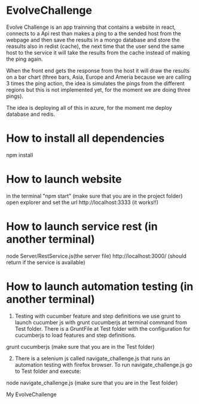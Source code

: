 # EvolveChallenge

Evolve Challenge is an app trainning that contains a website in react, connects to a Api rest than makes a ping to a the sended host from the webpage and then save the results in a mongo database and store the reasults also in redist (cache), the next time that the user send the same host to the service it will take the results from the cache instead of making the ping again.

When the front end gets the response from the host it will draw the results on a bar chart (three bars, Asia, Europe and Ameria because we are calling 3 times the ping action, the idea is simulates the pings from the different regions but this is not implemented yet, for the moment we are doing three pings).

The idea is deploying all of this in azure, for the moment me deploy database and redis.

How to install all dependencies
===================================
npm install

How to launch website
=====================
in the terminal "npm start"  (make sure that you are in the project folder)
open explorer and set the url http://localhost:3333 (it works!!)

How to launch service rest (in another terminal)
================================================
node Server/RestService.js(the server file)
http://localhost:3000/ (should return if the service is available)

How to launch automation testing (in another terminal)
=======================================================
1) Testing with  cucumber feature and step definitions we use grunt to launch cucumber js 
   with grunt cucumberjs at terminal command from Test folder. There is a GruntFile at Test folder
   with the configuration for cucumberjs to load features and step definitions.

grunt cucumberjs                  (make sure that you are in the Test folder)

2) There is a selenium js called navigate_challenge.js that runs an automation testing 
   with firefox browser. To run navigate_challenge.js go to Test folder and execute:

node navigate_challenge.js       (make sure that you are in the Test folder)



My EvolveChallenge

